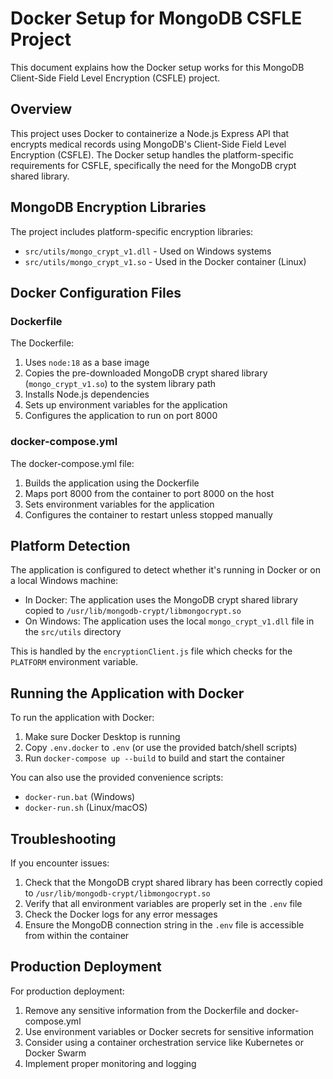 # Docker Setup for MongoDB CSFLE Project

This document explains how the Docker setup works for this MongoDB Client-Side Field Level Encryption (CSFLE) project.

## Overview

This project uses Docker to containerize a Node.js Express API that encrypts medical records using MongoDB's Client-Side Field Level Encryption (CSFLE). The Docker setup handles the platform-specific requirements for CSFLE, specifically the need for the MongoDB crypt shared library.

## MongoDB Encryption Libraries

The project includes platform-specific encryption libraries:

- `src/utils/mongo_crypt_v1.dll` - Used on Windows systems
- `src/utils/mongo_crypt_v1.so` - Used in the Docker container (Linux)

## Docker Configuration Files

### Dockerfile

The Dockerfile:

1. Uses `node:18` as a base image
2. Copies the pre-downloaded MongoDB crypt shared library (`mongo_crypt_v1.so`) to the system library path
3. Installs Node.js dependencies
4. Sets up environment variables for the application
5. Configures the application to run on port 8000

### docker-compose.yml

The docker-compose.yml file:

1. Builds the application using the Dockerfile
2. Maps port 8000 from the container to port 8000 on the host
3. Sets environment variables for the application
4. Configures the container to restart unless stopped manually

## Platform Detection

The application is configured to detect whether it's running in Docker or on a local Windows machine:

- In Docker: The application uses the MongoDB crypt shared library copied to `/usr/lib/mongodb-crypt/libmongocrypt.so`
- On Windows: The application uses the local `mongo_crypt_v1.dll` file in the `src/utils` directory

This is handled by the `encryptionClient.js` file which checks for the `PLATFORM` environment variable.

## Running the Application with Docker

To run the application with Docker:

1. Make sure Docker Desktop is running
2. Copy `.env.docker` to `.env` (or use the provided batch/shell scripts)
3. Run `docker-compose up --build` to build and start the container

You can also use the provided convenience scripts:

- `docker-run.bat` (Windows)
- `docker-run.sh` (Linux/macOS)

## Troubleshooting

If you encounter issues:

1. Check that the MongoDB crypt shared library has been correctly copied to `/usr/lib/mongodb-crypt/libmongocrypt.so`
2. Verify that all environment variables are properly set in the `.env` file
3. Check the Docker logs for any error messages
4. Ensure the MongoDB connection string in the `.env` file is accessible from within the container

## Production Deployment

For production deployment:

1. Remove any sensitive information from the Dockerfile and docker-compose.yml
2. Use environment variables or Docker secrets for sensitive information
3. Consider using a container orchestration service like Kubernetes or Docker Swarm
4. Implement proper monitoring and logging
